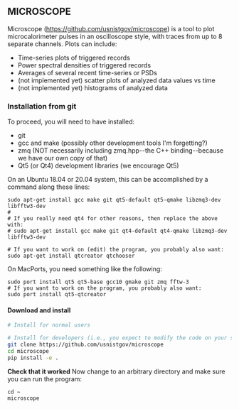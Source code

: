 ## MICROSCOPE

Microscope (https://github.com/usnistgov/microscope) is a tool to plot microcalorimeter
pulses in an oscilloscope style, with traces from up to 8 separate channels. Plots
can include:

* Time-series plots of triggered records
* Power spectral densities of triggered records
* Averages of several recent time-series or PSDs
* (not implemented yet) scatter plots of analyzed data values vs time
* (not implemented yet) histograms of analyzed data

### Installation from git

To proceed, you will need to have installed:
* git
* gcc and make (possibly other development tools I'm forgetting?)
* zmq (NOT necessarily including zmq.hpp--the C++ binding--because we have our own copy of that)
* Qt5 (or Qt4) development libraries (we encourage Qt5)

On an Ubuntu 18.04 or 20.04 system, this can be accomplished by a command along these lines:

```
sudo apt-get install gcc make git qt5-default qt5-qmake libzmq3-dev libfftw3-dev
#
# If you really need qt4 for other reasons, then replace the above with:
# sudo apt-get install gcc make git qt4-default qt4-qmake libzmq3-dev libfftw3-dev

# If you want to work on (edit) the program, you probably also want:
sudo apt-get install qtcreator qtchooser
```

On MacPorts, you need something like the following:
```
sudo port install qt5 qt5-base gcc10 gmake git zmq fftw-3
# If you want to work on the program, you probably also want:
sudo port install qt5-qtcreator
```

#### Download and install

```bash
# Install for normal users

# Install for developers (i.e., you expect to modify the code on your system)
git clone https://github.com/usnistgov/microscope
cd microscope
pip install -e .
```

**Check that it worked** Now change to an arbitrary directory and make sure you can
run the program:

```
cd ~
microscope
```
